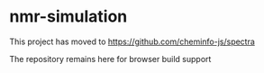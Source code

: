 # nmr-simulation

This project has moved to https://github.com/cheminfo-js/spectra

The repository remains here for browser build support
